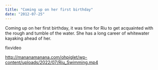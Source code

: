 ```yaml
---
title: "Coming up on her first birthday"
date: "2012-07-25"
---
```


Coming up on her first birthday, it was time for Riu to get acquainted with the rough and tumble of the water. She has a long career of whitewater kayaking ahead of her.

fixvideo

http://mananamanana.com/ohpiglet/wp-content/uploads/2022/07/Riu_Swimming.mp4
